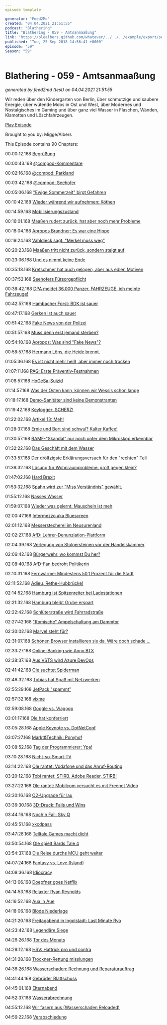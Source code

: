 ```yaml
---
episode template

generator: "Feed2Md"
created: "04.04.2021 21:51:55"
podcast: "Blathering"
title: "Blathering - 059 - Amtsanmaaßung"
link: "https://olealbers.github.com/whatever/../../../example/export/seasons/3/2018/9/Blathering - 059 - Amtsanmaaßung.md"
published: "Tue, 25 Sep 2018 14:56:41 +0000"
episode: "59"
Season: "59"
---
```


# Blathering - 059 - Amtsanmaaßung
_generated by feed2md (test) on 04.04.2021 21:51:55_

Wir reden über den Kindergarten von Berlin, über schmutzige und saubere Energie, über wütende Mobs in Ost und West, über Modernes und Nostalgisches im Gaming und über ganz viel Wasser in Flaschen, Wänden, Klamotten und Löschfahrzeugen.

[Play Episode](https://www.blathering.de/podlove/file/561/s/feed/c/mp3/blathering_059.mp3)

Brought to you by: Migge/Albers

This Episode contains 90 Chapters:


00:00:12.168 [Begrüßung]()

00:00:43.168 [@compod-Kommentare](https://twitter.com/compod)

00:02:16.168 [@compod: Parkland](https://de.wikipedia.org/wiki/Schulmassaker_von_Parkland)

00:03:42.168 [@compod: Seehofer](http://www.faz.net/aktuell/politik/inland/gericht-untersagt-seehofer-vorverurteilung-ehemaliger-bamf-chefin-15781349.html)

00:05:06.168 ["Ewige Sommerzeit" birgt Gefahren](http://www.fr.de/panorama/zeitumstellung-forscher-warnen-vor-ewiger-sommerzeit-a-1580929)

00:10:42.168 [Wieder während wir aufnehmen: Köthen](https://www.zeit.de/gesellschaft/zeitgeschehen/2018-09/ermittlungen-koethen-toter-todesursache)

00:14:59.168 [Mobilisierungszustand](http://www.spiegel.de/politik/deutschland/koethen-warum-sich-die-rechte-szene-so-schnell-mobilisiert-a-1227429.html)

00:16:01.168 [Maaßen rudert zurück, hat aber noch mehr Probleme](https://www.tagesspiegel.de/politik/debatte-um-hans-georg-maassen-verfassungsschutz-soll-brisante-informationen-an-afd-weitergegeben-haben/23015622.html)

00:18:04.168 [Apropos Brandner: Es war eine Hippe](https://de.wikipedia.org/wiki/Hippe_(Werkzeug))

00:19:24.168 [Vahldieck sagt: "Merkel muss weg"](https://www.youtube.com/watch?v=fF-MhUJtcqE)

00:20:23.168 [Maaßen tritt nicht zurück, sondern steigt auf](https://www.haufe.de/immobilien/wirtschaft-politik/maassen-personalie-zieht-kreise-staatssekretaer-adler-soll-weichen_84342_471588.html)

00:23:06.168 [Und es nimmt keine Ende](https://www.tagesschau.de/inland/groko-maassen-105.html)

00:35:18.168 [Kretschmer hat auch gelogen, aber aus edlen Motiven](https://www.sz-online.de/sachsen/den-schnappen-wir-uns-4010482.html)

00:37:52.168 [Seehofers Fürsorgepflicht](https://www.welt.de/politik/deutschland/article181629810/Horst-Seehofer-Innenminister-will-Maassen-nicht-entlassen.html)

00:38:42.168 [DPA meldet 36.000 Panzer. FAHRZEUGE, ich meinte Fahrzeuge!](https://bildblog.de/101837/dpa-und-deutsche-redaktionen-schicken-tausende-russische-panzer/)

00:42:57.168 [Hambacher Forst: BDK ist sauer](https://www.bdk.de/lv/nordrhein-westfalen/startseite/raeumung-im-hambacher-forst)

00:47:17.168 [Gerken ist auch sauer](https://www.nrz.de/region/niederrhein/arbeitsbuehnen-verleiher-zieht-geraete-aus-hambacher-forst-ab-id215371737.html)

00:51:42.168 [Fake News von der Polizei](https://bildblog.de/102062/vermeintliche-falle-im-hambacher-forst-twittern-julian-reichelt-style/)

00:51:57.168 [Muss denn erst jemand sterben?](https://www1.wdr.de/nachrichten/rheinland/unfall-hambacher-forst-100.html)

00:54:10.168 [Apropos: Was sind "Fake News"?](https://twitter.com/schmarsten/status/1043486338685784066)

00:58:57.168 [Hermann Löns, die Heide brennt.](https://www.presseportal.de/blaulicht/pm/82522/4059068)

01:05:36.168 [Es ist nicht mehr heiß, aber immer noch trocken](https://www.t-online.de/nachrichten/panorama/id_84493792/der-sommer-ist-weg-die-duerre-hat-sich-noch-verschaerft.html)

01:07:11.168 [PAG: Erste Präventiv-Festnahmen](https://www.ulla-jelpke.de/2018/09/praeventive-festnahmen-bayerische-polizei-attackiert-meinungsfreiheit/)

01:08:57.168 [HoGeSa-Suizid](https://twitter.com/marcusengert/status/1042825442074480645)

01:14:57.168 [Was der Osten kann, können wir Wessis schon lange](https://www.nw.de/nachrichten/thema/22250704_Kritik-an-Polizei-Nazis-marschieren-ungestoert-durch-Dortmund.html)

01:18:17.168 [Demo-Sanitäter sind keine Demonstranten]()

01:19:42.168 [Keylogger: SCHERZ!](https://www.berlin.de/polizei/polizeimeldungen/fakten-hintergruende/artikel.742320.php)

01:22:02.168 [Artikel 13: Meh!](https://www.viennawriter.net/podcast/vwp040-vortrag-von-julia-reda-zur-urheberrechtsreform-bei-der-das-ist-netzpolitik-konferenz/)

01:28:37.168 [Ernie und Bert sind schwul? Kalter Kaffee!](https://twitter.com/niggi/status/1042084218044641280)

01:30:57.168 [BAMF-"Skandal" nur noch unter dem Mikroskop erkennbar](https://www.tagesschau.de/inland/bamf-bremen-113.html)

01:32:22.168 [Das Geschäft mit dem Wasser](https://plus.google.com/u/0/+OleAlbers/posts/5BJcAbcot5t)

01:33:57.168 [Der drölfzigste Erklärungsversuch für den "rechten" Teil](https://www.freitag.de/autoren/elsa-koester/hase-du-bleibst-hier)

01:38:32.168 [Lösung für Wohnraumprobleme: groß gegen klein?](https://www.vermieter-ratgeber.de/biete-gross-suche-klein)

01:47:02.168 [Hard Brexit](https://klabautercast.de/folge-157-hard-brexit/)

01:53:32.168 [Spahn wird zur "Miss Verständnis" gewählt.](https://twitter.com/RedEagleRescue/status/1042750776383348736)

01:55:12.168 [Nasses Wasser](https://www.huffingtonpost.com/entry/donald-trump-wettest-water-hurricane_us_5ba1a88de4b046313fc056c1)

01:59:07.168 [Wieder was gelernt: Mauscheln ist meh](https://twitter.com/fatmike182/status/1042727815400091648)

02:00:47.168 [Intermezzo aka Bluescreen]()

02:01:12.168 [Messerstecherei im Neusurenland](https://www.hamburg1.de/nachrichten/37392/Messerstecherei_in_Farmsen.html)

02:02:27.168 [AfD: Lehrer-Denunziation-Plattform](http://www.spiegel.de/lebenundlernen/schule/afd-aufruf-fuer-schueler-in-hamburg-ueberfluessige-provokation-a-1229435.html)

02:04:39.168 [Verlegung von Stolpersteinen vor der Handelskammer](https://www.welt.de/regionales/hamburg/article181556604/Nationalsozialismus-Handelskammer-Hamburg-arbeitet-ein-Tabu-auf-und-laedt-die-AfD-aus.html)

02:06:42.168 [Bürgerwehr, wo kommst Du her?](https://www.mopo.de/hamburg/buergerwehr-im-schanzenpark--justizsenator-haelt-nichts-von-dieser--schwachsinnsidee--31327992)

02:08:40.168 [AfD-Fan bedroht Politikerin](https://www.shz.de/regionales/hamburg/bedroht-und-beleidigt-rechte-hass-mails-an-die-buergerschaftspraesidentin-id21035147.html)

02:10:31.168 [Fernwärme: Mindestens 50,1 Prozent für die Stadt](https://www.abendblatt.de/hamburg/article215372361/Fernwaerme-Mindestens-50-1-Prozent-fuer-die-Stadt.html)

02:11:52.168 [Adieu, Rethe-Hubbrücke!](https://www.ndr.de/nachrichten/hamburg/Alte-Rethe-Hubbruecke-wird-abgerissen,rethehubbruecke128.html)

02:14:52.168 [Hamburg ist Spitzenreiter bei Ladestationen](https://www.abendblatt.de/hamburg/article215326195/Hamburg-vorn-bei-E-Auto-Ladestationen-in-Deutschland.html)

02:21:32.168 [Hamburg bleibt Grube erspart](https://www.abendblatt.de/hamburg/article215367583/Hamburgs-neuer-Wirtschaftssenator-die-Favoriten-sagen-ab.html)

02:22:42.168 [Schlüterstraße wird Fahrradstraße](https://www.eimsbuetteler-nachrichten.de/schlueterstrasse-wird-zur-fahrradstrasse/)

02:27:42.168 ["Komische" Ampelschaltung am Dammtor](https://twitter.com/cyclinghh/status/1043178975202365440)

02:30:02.168 [Marvel steht für?](https://dict.leo.org/englisch-deutsch/Marvel)

02:31:07.168 [Schönen Browser installieren sie da. Wäre doch schade …](https://www.zdnet.de/88341955/windows-10-oktober-update-unterbricht-installation-von-firefox-und-chrome/)

02:33:27.168 [Online-Banking wie Anno BTX](https://mikrooekonomen.de/2017/12/15/mikro073-psd2-wird-banking-demnaechst-spass-machen/)

02:38:37.168 [Aus VSTS wird Azure DevOps](https://plus.google.com/+OleAlbers/posts/88iZAWEcqnc)

02:41:42.168 [Ole suchtet Spiderman](https://chaos.social/@Stammtischphilosoph/100720602457687898)

02:46:32.168 [Tobias hat Spaß mit Netzwerken](https://praxistipps.chip.de/hub-switch-router-das-sind-die-unterschiede_37562)

02:55:29.168 [JetPack "spammt"](https://plus.google.com/u/0/+OleAlbers/posts/NdzmBsrb9MA)

02:57:32.168 [vixme](https://twitter.com/ubernauten/status/1039168006092406784)

02:59:08.168 [Google vs. Viagogo](https://www.theguardian.com/money/2018/sep/10/google-under-pressure-to-refuse-viagogo-advertising)

03:01:17.168 [Ole hat konferriert](https://plus.google.com/u/0/+OleAlbers/posts/CtzoTYN7BUR)

03:05:28.168 [Apple Keynote vs. DotNetConf](https://www.dotnetconf.net/)

03:07:27.168 [Markt&Technik: Ponyhof](https://plus.google.com/u/0/+OleAlbers/posts/iEpx3Qfd4yR)

03:08:52.168 [Tag der Programmierer: Ypa!](https://ostexperte.de/na-sdorowje-ist-kein-russischer-trinkspruch/)

03:10:28.168 [Nicht-so-Smart-TV](http://dotnet.work/2016/09/gestern-war-der-tag-an-dem-sie-die-smart-tvs-getoetet-haben/)

03:14:22.168 [Ole rantet: Vodafone und das Anruf-Routing](https://www.nethinks.com/blog/telefonie/das-geheimnis-der-rufnummernportierung/)

03:20:12.168 [Tobi rantet: STIRB, Adobe Reader, STIRB!](https://docs.microsoft.com/en-us/windows/desktop/api/shellapi/nf-shellapi-shellexecuteexa)

03:27:22.168 [Ole rantet: Mobilcom versucht es mit Freenet Video](https://www.mydealz.de/diskussion/warnung-mobilcom-und-vertrag-von-freenet-video-untergeschoben-1202075)

03:30:16.168 [O2-Upgrade für lau](https://www.pcwelt.de/a/o2-streicht-die-datendrossel-und-50-mbit-s-statt-16-mbit-s,3450854)

03:36:30.168 [3D-Druck: Fails und Wins](https://chaos.social/@Stammtischphilosoph/100759668903106640)

03:44:16.168 [Noch'n Fail: Sky Q](https://www.golem.de/news/sky-q-im-test-konkurrenzlos-rueckstaendig-1809-136625.html)

03:45:51.168 [xkcdpass](http://manpages.ubuntu.com/manpages/xenial/man1/xkcdpass.1.html)

03:47:28.168 [Telltale Games macht dicht](https://plus.google.com/+OleAlbers/posts/MMfS8RdychT)

03:50:54.168 [Ole spielt Bards Tale 4](https://bardstale.com/)

03:54:37.168 [Die Reise durchs MCU geht weiter](https://de.wikipedia.org/wiki/Fantastic_Four_(2005))

04:07:24.168 [Fantasy vs. Love (Island)](https://de.wikipedia.org/wiki/Fantasy_Island)

04:08:36.168 [Idiocracy](https://de.wikipedia.org/wiki/Idiocracy)

04:13:06.168 [Doepfner goes Netflix](https://www.heise.de/newsticker/meldung/Springer-Chef-Doepfner-kommt-in-Netflix-Verwaltungsrat-4167429.html)

04:14:53.168 [Relaxter Ryan Reynolds](https://twitter.com/stammtischphilo/status/1043175128044068864)

04:16:52.168 [Aua in Aue](https://www.fcstpauli.com/news/der-fc-st-pauli-verliert-beim-fc-erzgebirge-aue-mit-1-3/)

04:18:06.168 [Blöde Niederlage](https://hurz.me/up)

04:21:20.168 [Freitagabend in Ingolstadt: Last Minute Ryo](https://plus.google.com/+OleAlbers/posts/W41UQd5AGdu)

04:23:42.168 [Legendäre Siege](https://de.wikipedia.org/wiki/Fu%C3%9Fball-Bundesliga_1977/78)

04:26:26.168 [Tor des Monats](https://www.sportschau.de/sendung/tdm/video-tor----serdal-celebi-100.html)

04:28:12.168 [HSV: Hattrick pro und contra](https://www.youtube.com/watch?v=caxH3tG024c)

04:31:28.168 [Trockner-Rettung misslungen]()

04:36:26.168 [Wasserschaden: Rechnung und Reparaturauftrag]()

04:41:44.168 [Gebrüder Blattschuss](https://de.wikipedia.org/wiki/Gebr%C3%BCder_Blattschuss)

04:45:01.168 [Elternabend]()

04:52:37.168 [Wasserabrechnung]()

04:55:12.168 [Wir fasern aus (Wasserschaden Reloaded)]()

04:56:22.168 [Verabschiedung]()


